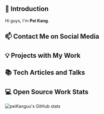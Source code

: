 ## 👋 Introduction

Hi guys, I'm **Pei Kang**. 

## 📫 Contact Me on Social Media


## 💡 Projects with My Work

## 📚 Tech Articles and Talks 

 
## 💻 Open Source Work Stats



![peiKanguu's GitHub stats](https://github-readme-stats.vercel.app/api?username=peiKanguua&show_icons=true)
